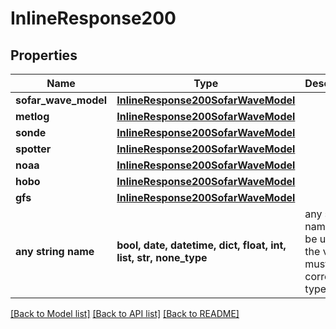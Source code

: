 # InlineResponse200


## Properties
Name | Type | Description | Notes
------------ | ------------- | ------------- | -------------
**sofar_wave_model** | [**InlineResponse200SofarWaveModel**](InlineResponse200SofarWaveModel.md) |  | [optional] 
**metlog** | [**InlineResponse200SofarWaveModel**](InlineResponse200SofarWaveModel.md) |  | [optional] 
**sonde** | [**InlineResponse200SofarWaveModel**](InlineResponse200SofarWaveModel.md) |  | [optional] 
**spotter** | [**InlineResponse200SofarWaveModel**](InlineResponse200SofarWaveModel.md) |  | [optional] 
**noaa** | [**InlineResponse200SofarWaveModel**](InlineResponse200SofarWaveModel.md) |  | [optional] 
**hobo** | [**InlineResponse200SofarWaveModel**](InlineResponse200SofarWaveModel.md) |  | [optional] 
**gfs** | [**InlineResponse200SofarWaveModel**](InlineResponse200SofarWaveModel.md) |  | [optional] 
**any string name** | **bool, date, datetime, dict, float, int, list, str, none_type** | any string name can be used but the value must be the correct type | [optional]

[[Back to Model list]](../README.md#documentation-for-models) [[Back to API list]](../README.md#documentation-for-api-endpoints) [[Back to README]](../README.md)


